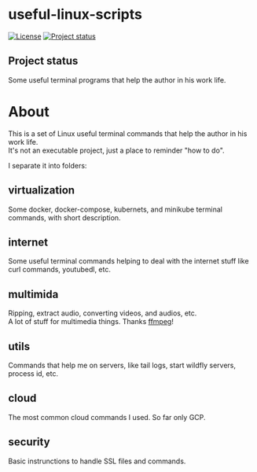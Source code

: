 # useful-linux-scripts

[![License](https://img.shields.io/badge/License-Apache%202.0-blue.svg)](https://opensource.org/licenses/Apache-2.0)
[![Project status](https://img.shields.io/badge/Project%20status-Maintenance-orange.svg)](https://img.shields.io/badge/Project%20status-Maintenance-orange.svg)

## Project status
Some useful terminal programs that help the author in his work life.

# About
This is a set of Linux useful terminal commands that help the author in his work life.<br />
It's not an executable project, just a place to reminder "how to do".

I separate it into folders:

## virtualization

Some docker, docker-compose, kubernets, and minikube terminal commands, with short description.

## internet

Some useful terminal commands helping to deal with the internet stuff like curl commands, youtubedl, etc.

## multimida

Ripping, extract audio, converting videos, and audios, etc.<br />
A lot of stuff for multimedia things. Thanks [ffmpeg](https://github.com/FFmpeg/FFmpeg)!

## utils

Commands that help me on servers, like tail logs, start wildfly servers, process id, etc.

## cloud

The most common cloud commands I used. So far only GCP.

## security

Basic instrunctions to handle SSL files and commands.
